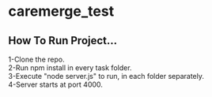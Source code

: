 # caremerge_test

## How To Run Project...

1-Clone the repo.</br>
2-Run npm install in every task folder.</br>
3-Execute "node server.js" to run, in each folder separately.</br>
4-Server starts at port 4000.</br>
